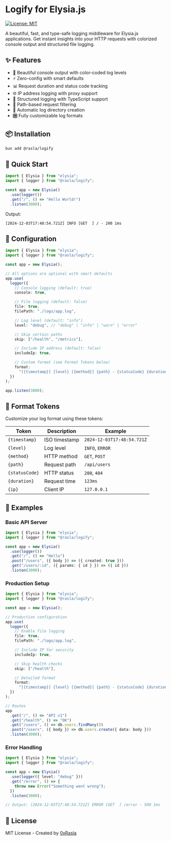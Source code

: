 # Logify for Elysia.js

[![License: MIT](https://img.shields.io/badge/License-MIT-yellow.svg)](https://opensource.org/licenses/MIT)

A beautiful, fast, and type-safe logging middleware for Elysia.js applications. Get instant insights into your HTTP requests with colorized console output and structured file logging.

## ✨ Features

- 🎨 Beautiful console output with color-coded log levels
- ⚡ Zero-config with smart defaults
- 📊 Request duration and status code tracking
- 🌐 IP address logging with proxy support
- 📝 Structured logging with TypeScript support
- 🎯 Path-based request filtering
- 🔄 Automatic log directory creation
- 🎛️ Fully customizable log formats

## 📦 Installation

```bash
bun add @rasla/logify
```

## 🚀 Quick Start

```typescript
import { Elysia } from "elysia";
import { logger } from "@rasla/logify";

const app = new Elysia()
  .use(logger())
  .get("/", () => "Hello World!")
  .listen(3000);
```

Output:

```
[2024-12-03T17:48:54.721Z] INFO [GET  ] / - 200 1ms
```

## 🎨 Configuration

```typescript
import { Elysia } from "elysia";
import { logger } from "@rasla/logify";

const app = new Elysia();

// All options are optional with smart defaults
app.use(
  logger({
    // Console logging (default: true)
    console: true,

    // File logging (default: false)
    file: true,
    filePath: "./logs/app.log",

    // Log level (default: "info")
    level: "debug", // "debug" | "info" | "warn" | "error"

    // Skip certain paths
    skip: ["/health", "/metrics"],

    // Include IP address (default: false)
    includeIp: true,

    // Custom format (see Format Tokens below)
    format:
      "[{timestamp}] {level} [{method}] {path} - {statusCode} {duration}ms{ip}",
  })
);

app.listen(3000);
```

## 📝 Format Tokens

Customize your log format using these tokens:

| Token          | Description   | Example                    |
| -------------- | ------------- | -------------------------- |
| `{timestamp}`  | ISO timestamp | `2024-12-03T17:48:54.721Z` |
| `{level}`      | Log level     | `INFO`, `ERROR`            |
| `{method}`     | HTTP method   | `GET`, `POST`              |
| `{path}`       | Request path  | `/api/users`               |
| `{statusCode}` | HTTP status   | `200`, `404`               |
| `{duration}`   | Request time  | `123ms`                    |
| `{ip}`         | Client IP     | `127.0.0.1`                |

## 🎯 Examples

### Basic API Server

```typescript
import { Elysia } from "elysia";
import { logger } from "@rasla/logify";

const app = new Elysia()
  .use(logger())
  .get("/", () => "Hello")
  .post("/users", ({ body }) => ({ created: true }))
  .get("/users/:id", ({ params: { id } }) => ({ id }))
  .listen(3000);
```

### Production Setup

```typescript
import { Elysia } from "elysia";
import { logger } from "@rasla/logify";

const app = new Elysia();

// Production configuration
app.use(
  logger({
    // Enable file logging
    file: true,
    filePath: "./logs/app.log",

    // Include IP for security
    includeIp: true,

    // Skip health checks
    skip: ["/health"],

    // Detailed format
    format:
      "[{timestamp}] {level} [{method}] {path} - {statusCode} {duration}ms - {ip}",
  })
);

// Routes
app
  .get("/", () => "API v1")
  .get("/health", () => "OK")
  .get("/users", () => db.users.findMany())
  .post("/users", ({ body }) => db.users.create({ data: body }))
  .listen(3000);
```

### Error Handling

```typescript
import { Elysia } from "elysia";
import { logger } from "@rasla/logify";

const app = new Elysia()
  .use(logger({ level: "debug" }))
  .get("/error", () => {
    throw new Error("Something went wrong");
  })
  .listen(3000);

// Output: [2024-12-03T17:48:54.721Z] ERROR [GET  ] /error - 500 1ms
```

## 📄 License

MIT License - Created by [0xRasla](https://github.com/0xRasla)
